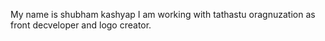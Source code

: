 My name is shubham kashyap 
I am working with tathastu oragnuzation as front decveloper and logo creator.